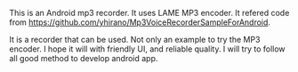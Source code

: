 
This is an Android mp3 recorder. It uses LAME MP3 encoder. It refered code from https://github.com/yhirano/Mp3VoiceRecorderSampleForAndroid.

It is a recorder that can be used. Not only an example to try the MP3 encoder. I hope it will with friendly UI, and reliable quality. I will try to follow all good method to develop android app.

